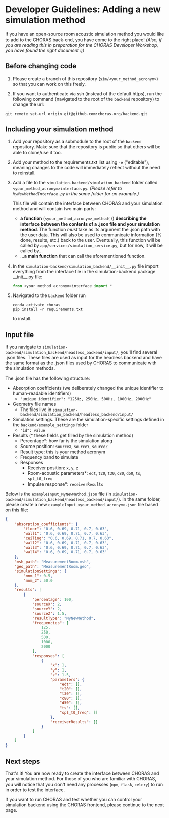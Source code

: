 # Developer Guidelines: Adding a new simulation method

If you have an open-source room acoustic simulation method you would like to add to the CHORAS back-end, you have come to the right place! _(Also, if you are reading this in preparation for the CHORAS Developer Workshop, you have found the right document :))_

## Before changing code
1. Please create a branch of this repository (`sim/<your_method_acronym>`) so that you can work on this freely. 

2. If you want to authenticate via ssh (instead of the default https), run the following command (navigated to the root of the `backend` repository) to change the url:
``` shell
git remote set-url origin git@github.com:choras-org/backend.git
```

## Including your simulation method

1. Add your repository as a submodule to the root of the `backend` repository. Make sure that the repository is public so that others will be able to clone/use it too.

2. Add your method to the requirements.txt list using `-e` ("editable"), meaning changes to the code will immediately reflect without the need to reinstall. 

3. Add a file to the `simulation-backend/simulation_backend` folder called `<your_method_acronym>interface.py`. _(Please refer to `MyNewMethodInterface.py` in the same folder for an example.)_

    This file will contain the interface between CHORAS and your simulation method and will contain two main parts:

    - **a function** (`<your_method_acronym>_method()`) **describing the interface between the contents of a .json file and your simulation method**. The function *must* take as its argument the .json path with the user data. This will also be used to communicate information (% done, results, etc.) back to the user. Eventually, this function will be called by `app/services/simulation_service.py`, but for now, it will be called by...
    - ...**a main function** that can call the aforementioned function.

    

4. In the `simulation-backend/simulation_backend/__init__.py` file import everything from the interface file in the simulation-backend package \_\_init\_\_.py file: 

    ```python
    from <your_method_acronym>interface import *
    ```
   
5. Navigated to the `backend` folder run

    ``` shell
    conda activate choras
    pip install -r requirements.txt
    ```

    to install.

## Input file
If you navigate to `simulation-backend/simulation_backend/headless_backend/input/`, you'll find several .json files. These files are used as input for the headless backend and have the same format as the .json files used by CHORAS to communicate with the simulation methods.

The .json file has the following structure:

- Absorption coefficients (we deliberately changed the unique identifier to human-readable identifiers)
    - `"unique identifier": "125Hz, 250Hz, 500Hz, 1000Hz, 2000Hz"`
- Geometry file names
    - The files live in `simulation-backend/simulation_backend/headless_backend/input/`
- Simulation settings. These are the simulation-specific settings defined in the `backend/example_settings` folder
    - `"id": value`
- Results (* these fields get filled by the simulation method)
    - Percentage*: how far is the simulation along
    - Source position: `sourceX`, `sourceY`, `sourceZ`
    - Result type: this is your method acronym
    - Frequency band to simulate
    - Responses
        - Receiver position: `x`, `y`, `z`
        - Room-acoustic parameters*: `edt`, `t20`, `t30`, `c80`, `d50`, `ts`, `spl_t0_freq`
        - Impulse response*: `receiverResults`

Below is the `exampleInput_MyNewMethod.json` file (in `simulation-backend/simulation_backend/headless_backend/input/`). In the same folder, please create a new `exampleInput_<your_method_acronym>.json` file based on this file:

```json
{
    "absorption_coefficients": {
        "floor": "0.6, 0.69, 0.71, 0.7, 0.63",
        "wall1": "0.6, 0.69, 0.71, 0.7, 0.63",
        "ceiling": "0.6, 0.69, 0.71, 0.7, 0.63",
        "wall2": "0.6, 0.69, 0.71, 0.7, 0.63",
        "wall3": "0.6, 0.69, 0.71, 0.7, 0.63",
        "wall4": "0.6, 0.69, 0.71, 0.7, 0.63"
    },
    "msh_path": "MeasurementRoom.msh",
    "geo_path": "MeasurementRoom.geo",
    "simulationSettings": {
        "mnm_1": 0.5,
        "mnm_2": 50.0
    },
    "results": [
        {
            "percentage": 100,
            "sourceX": 2,
            "sourceY": 2,
            "sourceZ": 1.5,
            "resultType": "MyNewMethod",
            "frequencies": [
                125,
                250,
                500,
                1000,
                2000
            ],
            "responses": [
                {
                    "x": 1,
                    "y": 1,
                    "z": 1.5,
                    "parameters": {
                        "edt": [],
                        "t20": [],
                        "t30": [],
                        "c80": [],
                        "d50": [],
                        "ts": [],
                        "spl_t0_freq": []
                    },
                    "receiverResults": []
                }
            ]
        }
    ]
}
```

## Next steps
That's it! You are now ready to create the interface between CHORAS and your simulation method. For those of you who are familiar with CHORAS, you will notice that you don't need any processes (`npm`, `flask`, `celery`) to run in order to test the interface. 

If you want to run CHORAS and test whether you can control your simulation backend using the CHORAS frontend, please continue to the next page.